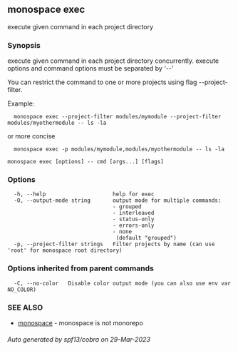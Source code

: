 ## monospace exec

execute given command in each project directory

### Synopsis

execute given command in each project directory concurrently.
execute options and command options must be separated by '--'

You can restrict the command to one or more projects using flag --project-filter.

Example:
```
  monospace exec --project-filter modules/mymodule --project-filter modules/myothermodule -- ls -la
```
or more concise
```
  monospace exec -p modules/mymodule,modules/myothermodule -- ls -la
```

```
monospace exec [options] -- cmd [args...] [flags]
```

### Options

```
  -h, --help                     help for exec
  -O, --output-mode string       output mode for multiple commands:
                                 - grouped
                                 - interleaved
                                 - status-only
                                 - errors-only
                                 - none
                                  (default "grouped")
  -p, --project-filter strings   Filter projects by name (can use 'root' for monospace root directory)
```

### Options inherited from parent commands

```
  -C, --no-color   Disable color output mode (you can also use env var NO_COLOR)
```

### SEE ALSO

* [monospace](monospace.md)	 - monospace is not monorepo

###### Auto generated by spf13/cobra on 29-Mar-2023
